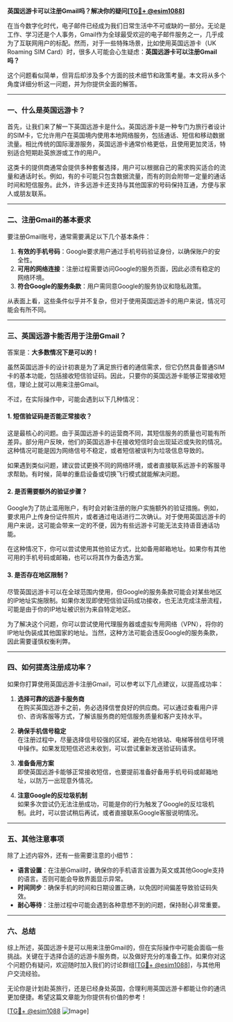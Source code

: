 **英国远游卡可以注册Gmail吗？解决你的疑问[[TG💪+ @esim1088](https://t.me/s/esim1088)]**

在当今数字化时代，电子邮件已经成为我们日常生活中不可或缺的一部分。无论是工作、学习还是个人事务，Gmail作为全球最受欢迎的电子邮件服务之一，几乎成为了互联网用户的标配。然而，对于一些特殊场景，比如使用英国远游卡（UK Roaming SIM Card）时，很多人可能会心生疑虑：**英国远游卡可以注册Gmail吗？**

这个问题看似简单，但背后却涉及多个方面的技术细节和政策考量。本文将从多个角度详细分析这一问题，并为你提供全面的解答。

---

### 一、什么是英国远游卡？

首先，让我们来了解一下英国远游卡是什么。英国远游卡是一种专门为旅行者设计的SIM卡，它允许用户在英国境内使用本地网络服务，包括通话、短信和移动数据流量。相比传统的国际漫游服务，英国远游卡通常价格更低，且使用更加灵活，特别适合短期赴英旅游或工作的用户。

这类卡的提供商通常会提供多种套餐选择，用户可以根据自己的需求购买适合的流量和通话时长。例如，有的卡可能只包含数据流量，而有的则会附带一定量的通话时间和短信服务。此外，许多远游卡还支持与其他国家的号码保持互通，方便与家人或朋友联系。

---

### 二、注册Gmail的基本要求

要注册Gmail账号，通常需要满足以下几个基本条件：

1. **有效的手机号码**：Google要求用户通过手机号码验证身份，以确保账户的安全性。
2. **可用的网络连接**：注册过程需要访问Google的服务页面，因此必须有稳定的网络环境。
3. **符合Google的服务条款**：用户需同意Google的服务协议和隐私政策。

从表面上看，这些条件似乎并不复杂，但对于使用英国远游卡的用户来说，情况可能会有所不同。

---

### 三、英国远游卡能否用于注册Gmail？

答案是：**大多数情况下是可以的！**

虽然英国远游卡的设计初衷是为了满足旅行者的通信需求，但它仍然具备普通SIM卡的基本功能，包括接收短信验证码。因此，只要你的英国远游卡能够正常接收短信，理论上就可以用来注册Gmail。

不过，在实际操作中，可能会遇到以下几种情况：

#### 1. 短信验证码是否能正常接收？
这是最核心的问题。由于英国远游卡的运营商不同，其短信服务的质量也可能有所差异。部分用户反映，他们的英国远游卡在接收短信时会出现延迟或失败的情况。这种情况可能是因为网络信号不稳定，或者短信被误判为垃圾信息导致的。

如果遇到类似问题，建议尝试更换不同的网络环境，或者直接联系远游卡的客服寻求帮助。有时候，简单的重启设备或切换飞行模式就能解决问题。

#### 2. 是否需要额外的验证步骤？
Google为了防止滥用账户，有时会对新注册的账户实施额外的验证措施。例如，要求用户上传身份证件照片，或者通过电话进行二次确认。对于使用英国远游卡的用户来说，这可能会带来一定的不便，因为有些远游卡可能无法支持语音通话功能。

在这种情况下，你可以尝试使用其他验证方式，比如备用邮箱地址。如果你有其他可用的手机号码或邮箱，也可以将其作为备选方案。

#### 3. 是否存在地区限制？
尽管英国远游卡可以在全球范围内使用，但Google的服务条款可能会对某些地区的IP地址实施限制。如果你发现即使短信验证码成功接收，也无法完成注册流程，可能是由于你的IP地址被识别为来自特定地区。

为了解决这个问题，你可以尝试使用代理服务器或虚拟专用网络（VPN），将你的IP地址伪装成其他国家的地址。当然，这种方法可能会违反Google的服务条款，因此需要谨慎权衡利弊。

---

### 四、如何提高注册成功率？

如果你打算使用英国远游卡注册Gmail，可以参考以下几点建议，以提高成功率：

1. **选择可靠的远游卡服务商**  
   在购买英国远游卡之前，务必选择信誉良好的供应商。可以通过查看用户评价、咨询客服等方式，了解该服务商的短信服务质量和客户支持水平。

2. **确保手机信号稳定**  
   在注册过程中，尽量选择信号较强的区域，避免在地铁站、电梯等弱信号环境中操作。如果发现短信迟迟未收到，可以尝试重新发送验证码请求。

3. **准备备用方案**  
   即使英国远游卡能够正常接收短信，也要提前准备好备用手机号码或邮箱地址，以防万一出现意外情况。

4. **注意Google的反垃圾机制**  
   如果多次尝试仍无法注册成功，可能是你的行为触发了Google的反垃圾机制。此时，可以尝试稍后再试，或者直接联系Google客服说明情况。

---

### 五、其他注意事项

除了上述内容外，还有一些需要注意的小细节：

- **语言设置**：在注册Gmail时，确保你的手机语言设置为英文或其他Google支持的语言。否则可能会导致界面显示异常。
- **时间同步**：确保手机的时间和日期设置正确，以免因时间偏差导致验证码失效。
- **耐心等待**：注册过程中可能会遇到各种意想不到的问题，保持耐心非常重要。

---

### 六、总结

综上所述，英国远游卡是可以用来注册Gmail的，但在实际操作中可能会面临一些挑战。关键在于选择合适的远游卡服务商，以及做好充分的准备工作。如果你对这个问题仍有疑问，欢迎随时加入我们的讨论群组[[TG💪+ @esim1088](https://t.me/s/esim1088)]，与其他用户交流经验。

无论你是计划赴英旅行，还是已经身处英国，合理利用英国远游卡都能让你的通讯更加便捷。希望这篇文章能为你提供有价值的参考！

[[TG💪+ @esim1088](https://t.me/s/esim1088) ![Image](https://i.postimg.cc/4NQfJmqS/Snipaste-2025-05-13-00-14-12.png)]